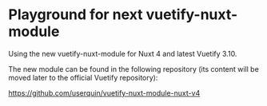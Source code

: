 # Playground for next vuetify-nuxt-module

Using the new vuetify-nuxt-module for Nuxt 4 and latest Vuetify 3.10.

The new module can be found in the following repository (its content will be moved later to the official Vuetify repository):

https://github.com/userquin/vuetify-nuxt-module-nuxt-v4